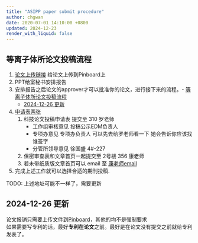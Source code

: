 ```yaml
---
title: "ASIPP paper submit procedure"
author: chgwan
date: 2020-07-01 14:10:00 +0800
updated: 2024-12-23
render_with_liquid: false
---
```


## 等离子体所论文投稿流程
1. [论文上传链接](http://202.127.204.44/pinboard/index.php) 给论文上传到Pinboard上
2. PPT给室秘书安排报告
3. 安排报告之后论文的approver才可以批准你的论文，进行接下来的流程。- [等离子体所论文投稿流程](#等离子体所论文投稿流程)
    - [2024-12-26 更新](#2024-12-26-更新)
4. [申请表两张](http://202.127.204.44/pinboard/index.php)
    1. 科技论文投稿申请表 提交至 310 罗老师
        * 工作组审核意见 投稿公示EDM负责人 
        * 专项办意见 专项办负责人 可以先去给罗老师看一下 她会告诉你应该找谁签字
        * 分管所领导意见 徐国盛  4#-227
    2. 保密审查表和文章首页一起提交至 2号楼 356 康老师
    3. 若未带纸质版文章首页可以 email 至 [康老师email](mailto:shkang@issp.ac.cn)
5. 完成上述工作就可以选择合适的期刊投稿.

TODO: 上述地址可能不一样了，需要更新  

## 2024-12-26 更新
论文报销只需要上传文件到[Pinboard](http://202.127.204.44/pinboard/index.php)，其他的均不是强制要求  
如果需要写专利的话，最好**专利在论文**之前。最好是在论文没有提交之前就给专利发表了。